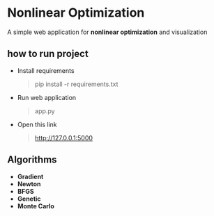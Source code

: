 # Nonlinear Optimization

A simple web application for **nonlinear optimization** and visualization


## how to run project

- Install requirements
	> pip install -r requirements.txt

- Run web application
	> app.py
	
- Open this link
	>http://127.0.0.1:5000


## Algorithms

- **Gradient**
- **Newton**
- **BFGS**
- **Genetic**
- **Monte Carlo**
